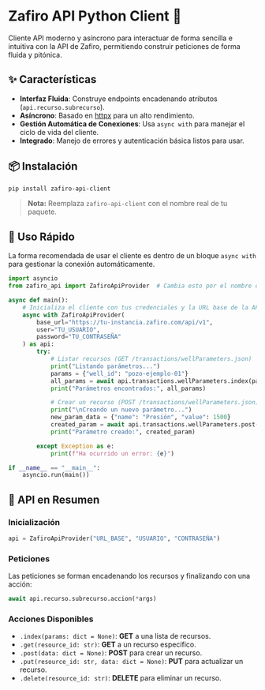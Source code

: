 # Zafiro API Python Client 🐍

Cliente API moderno y asíncrono para interactuar de forma sencilla e intuitiva con la API de Zafiro, permitiendo construir peticiones de forma fluida y pitónica.

## ✨ Características

- **Interfaz Fluida**: Construye endpoints encadenando atributos (`api.recurso.subrecurso`).
- **Asíncrono**: Basado en [httpx](https://www.python-httpx.org/) para un alto rendimiento.
- **Gestión Automática de Conexiones**: Usa `async with` para manejar el ciclo de vida del cliente.
- **Integrado**: Manejo de errores y autenticación básica listos para usar.

## 📦 Instalación

```bash
pip install zafiro-api-client
```
> **Nota:** Reemplaza `zafiro-api-client` con el nombre real de tu paquete.

## 🚀 Uso Rápido

La forma recomendada de usar el cliente es dentro de un bloque `async with` para gestionar la conexión automáticamente.

```python
import asyncio
from zafiro_api import ZafiroApiProvider  # Cambia esto por el nombre de tu paquete

async def main():
    # Inicializa el cliente con tus credenciales y la URL base de la API
    async with ZafiroApiProvider(
        base_url="https://tu-instancia.zafiro.com/api/v1",
        user="TU_USUARIO",
        password="TU_CONTRASEÑA"
    ) as api:
        try:
            # Listar recursos (GET /transactions/wellParameters.json)
            print("Listando parámetros...")
            params = {"well_id": "pozo-ejemplo-01"}
            all_params = await api.transactions.wellParameters.index(params=params)
            print("Parámetros encontrados:", all_params)

            # Crear un recurso (POST /transactions/wellParameters.json)
            print("\nCreando un nuevo parámetro...")
            new_param_data = {"name": "Presión", "value": 1500}
            created_param = await api.transactions.wellParameters.post(data=new_param_data)
            print("Parámetro creado:", created_param)

        except Exception as e:
            print(f"Ha ocurrido un error: {e}")

if __name__ == "__main__":
    asyncio.run(main())
```

## 📖 API en Resumen

### Inicialización

```python
api = ZafiroApiProvider("URL_BASE", "USUARIO", "CONTRASEÑA")
```

### Peticiones

Las peticiones se forman encadenando los recursos y finalizando con una acción:

```python
await api.recurso.subrecurso.accion(*args)
```

### Acciones Disponibles

- `.index(params: dict = None)`: **GET** a una lista de recursos.
- `.get(resource_id: str)`: **GET** a un recurso específico.
- `.post(data: dict = None)`: **POST** para crear un recurso.
- `.put(resource_id: str, data: dict = None)`: **PUT** para actualizar un recurso.
- `.delete(resource_id: str)`: **DELETE** para eliminar un recurso.
